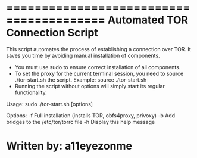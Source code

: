 ========================================
 Automated TOR Connection Script 
========================================

This script automates the process of establishing a connection over TOR.
It saves you time by avoiding manual installation of components.

- You must use sudo to ensure correct installation of all components.
- To set the proxy for the current terminal session, you need to source ./tor-start.sh the script.
  Example: source ./tor-start.sh
- Running the script without options will simply start its regular functionality.

Usage:
  sudo ./tor-start.sh [options]

Options:
  -f   Full installation (installs TOR, obfs4proxy, privoxy)
  -b   Add bridges to the /etc/tor/torrc file
  -h   Display this help message

Written by: a11eyezonme
========================================
